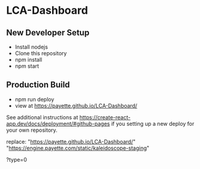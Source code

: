 # LCA-Dashboard

## New Developer Setup
 * Install nodejs
 * Clone this repository
 * npm install
 * npm start

## Production Build
 * npm run deploy
 * view at https://payette.github.io/LCA-Dashboard/

See additional instructions at https://create-react-app.dev/docs/deployment/#github-pages if you setting up a new deploy for your own repository.

replace:
"https://payette.github.io/LCA-Dashboard/"
"https://engine.payette.com/static/kaleidoscope-staging"

?type=0